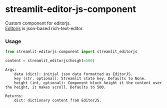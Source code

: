 # streamlit-editor-js-component

Custom component for editorjs.  
[Editorjs](https://editorjs.io/) is json-based rich-text-editor.  

### Usage

``` python
from streamlit-editorjs-component import streamlit_editorjs

content = streamlit_editorjs(height=500)
```

``` plain text
Args:  
    data (dict): initial json data formatted as EditorJS.  
    key (str, optional): Streamlit state key. Defaults to None.  
    height (int, optional): Component block height it the content over the height, it makes scroll. Defaults to 500.

Returns:  
    dict: dictionary content from EditorJS.
```
